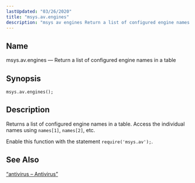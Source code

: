 ```yaml
---
lastUpdated: "03/26/2020"
title: "msys.av.engines"
description: "msys av engines Return a list of configured engine names in a table msys av engines Returns a list of configured engine names in a table Access the individual names using names 1 names 2 etc Enable this function with the statement require msys av Section 71 6 antivirus Antivirus..."
---
```


<a name="lua.ref.msys.av.engines"></a> 
## Name

msys.av.engines — Return a list of configured engine names in a table

<a name="idp17432592"></a> 
## Synopsis

`msys.av.engines();`

<a name="idp17434832"></a> 
## Description

Returns a list of configured engine names in a table. Access the individual names using `names[1]`, `names[2]`, etc.

Enable this function with the statement `require('msys.av');`.

<a name="idp17438560"></a> 
## See Also

[“antivirus – Antivirus”](/momentum/4/modules/4-antivirus)